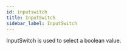 ```yaml
---
id: inputswitch
title: InputSwitch
sidebar_label: InputSwitch
---
```


InputSwitch is used to select a boolean value.